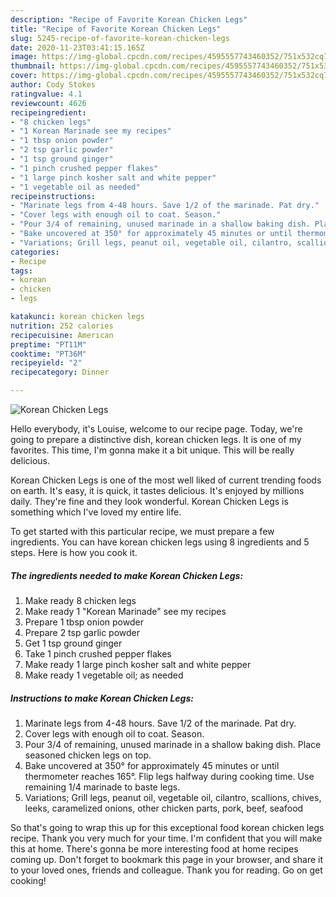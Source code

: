 ```yaml
---
description: "Recipe of Favorite Korean Chicken Legs"
title: "Recipe of Favorite Korean Chicken Legs"
slug: 5245-recipe-of-favorite-korean-chicken-legs
date: 2020-11-23T03:41:15.165Z
image: https://img-global.cpcdn.com/recipes/4595557743460352/751x532cq70/korean-chicken-legs-recipe-main-photo.jpg
thumbnail: https://img-global.cpcdn.com/recipes/4595557743460352/751x532cq70/korean-chicken-legs-recipe-main-photo.jpg
cover: https://img-global.cpcdn.com/recipes/4595557743460352/751x532cq70/korean-chicken-legs-recipe-main-photo.jpg
author: Cody Stokes
ratingvalue: 4.1
reviewcount: 4626
recipeingredient:
- "8 chicken legs"
- "1 Korean Marinade see my recipes"
- "1 tbsp onion powder"
- "2 tsp garlic powder"
- "1 tsp ground ginger"
- "1 pinch crushed pepper flakes"
- "1 large pinch kosher salt and white pepper"
- "1 vegetable oil as needed"
recipeinstructions:
- "Marinate legs from 4-48 hours. Save 1/2 of the marinade. Pat dry."
- "Cover legs with enough oil to coat. Season."
- "Pour 3/4 of remaining, unused marinade in a shallow baking dish. Place seasoned chicken legs on top."
- "Bake uncovered at 350° for approximately 45 minutes or until thermometer reaches 165°. Flip legs halfway during cooking time. Use remaining 1/4 marinade to baste legs."
- "Variations; Grill legs, peanut oil, vegetable oil, cilantro, scallions, chives, leeks, caramelized onions, other chicken parts, pork, beef, seafood"
categories:
- Recipe
tags:
- korean
- chicken
- legs

katakunci: korean chicken legs 
nutrition: 252 calories
recipecuisine: American
preptime: "PT11M"
cooktime: "PT36M"
recipeyield: "2"
recipecategory: Dinner

---
```



![Korean Chicken Legs](https://img-global.cpcdn.com/recipes/4595557743460352/751x532cq70/korean-chicken-legs-recipe-main-photo.jpg)

Hello everybody, it's Louise, welcome to our recipe page. Today, we're going to prepare a distinctive dish, korean chicken legs. It is one of my favorites. This time, I'm gonna make it a bit unique. This will be really delicious.



Korean Chicken Legs is one of the most well liked of current trending foods on earth. It's easy, it is quick, it tastes delicious. It's enjoyed by millions daily. They're fine and they look wonderful. Korean Chicken Legs is something which I've loved my entire life.


To get started with this particular recipe, we must prepare a few ingredients. You can have korean chicken legs using 8 ingredients and 5 steps. Here is how you cook it.

<!--inarticleads1-->

##### The ingredients needed to make Korean Chicken Legs:

1. Make ready 8 chicken legs
1. Make ready 1 &#34;Korean Marinade&#34; see my recipes
1. Prepare 1 tbsp onion powder
1. Prepare 2 tsp garlic powder
1. Get 1 tsp ground ginger
1. Take 1 pinch crushed pepper flakes
1. Make ready 1 large pinch kosher salt and white pepper
1. Make ready 1 vegetable oil; as needed




<!--inarticleads2-->

##### Instructions to make Korean Chicken Legs:

1. Marinate legs from 4-48 hours. Save 1/2 of the marinade. Pat dry.
1. Cover legs with enough oil to coat. Season.
1. Pour 3/4 of remaining, unused marinade in a shallow baking dish. Place seasoned chicken legs on top.
1. Bake uncovered at 350° for approximately 45 minutes or until thermometer reaches 165°. Flip legs halfway during cooking time. Use remaining 1/4 marinade to baste legs.
1. Variations; Grill legs, peanut oil, vegetable oil, cilantro, scallions, chives, leeks, caramelized onions, other chicken parts, pork, beef, seafood




So that's going to wrap this up for this exceptional food korean chicken legs recipe. Thank you very much for your time. I'm confident that you will make this at home. There's gonna be more interesting food at home recipes coming up. Don't forget to bookmark this page in your browser, and share it to your loved ones, friends and colleague. Thank you for reading. Go on get cooking!
